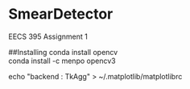 # SmearDetector
EECS 395 Assignment 1

##Installing
conda install opencv  
conda install -c menpo opencv3


echo "backend : TkAgg" > ~/.matplotlib/matplotlibrc